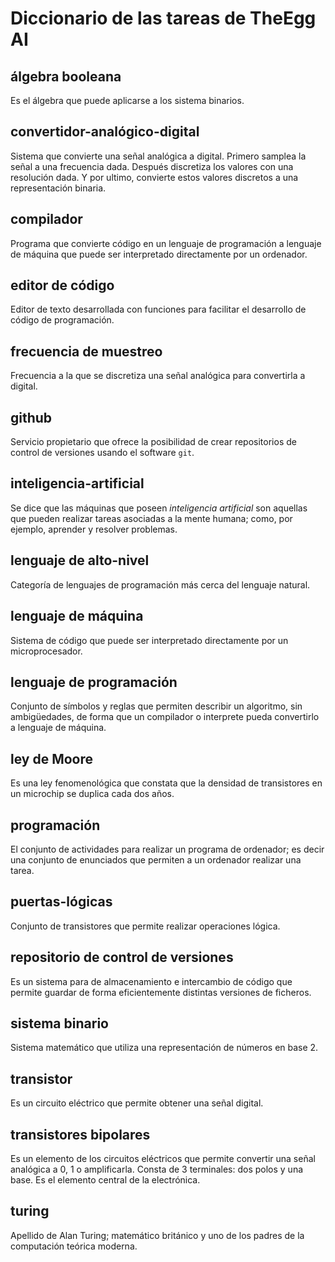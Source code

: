 # Diccionario de las tareas de TheEgg AI


## álgebra booleana

Es el álgebra que puede aplicarse a los sistema binarios.

## convertidor-analógico-digital
Sistema que convierte una señal analógica a digital. Primero samplea la señal a una 
frecuencia dada. Después discretiza los valores con una resolución dada. 
Y por ultimo, convierte estos valores discretos a una representación binaria. 

## compilador
Programa que convierte código en un lenguaje de programación a
lenguaje de máquina que puede ser interpretado directamente por un
ordenador.

## editor de código
Editor de texto desarrollada con funciones para facilitar el
desarrollo de código de programación.

## frecuencia de muestreo
Frecuencia a la que se discretiza una señal analógica para convertirla a digital.

## github

Servicio propietario que ofrece la posibilidad de crear repositorios
de control de versiones usando el software `git`.

## inteligencia-artificial

Se dice que las máquinas que poseen *inteligencia artificial* son
aquellas que pueden realizar tareas asociadas a la mente humana; como,
por ejemplo, aprender y resolver problemas.

## lenguaje de alto-nivel
Categoría de lenguajes de programación más cerca del lenguaje natural. 

## lenguaje de máquina
Sistema de código que puede ser interpretado directamente por un microprocesador.

## lenguaje de programación
Conjunto de símbolos y reglas que permiten describir un algoritmo, sin
ambigüedades, de forma que un compilador o interprete pueda
convertirlo a lenguaje de máquina.

## ley de Moore

Es una ley fenomenológica que constata que la densidad de transistores en un microchip se duplica cada dos años.

## programación 

El conjunto de actividades para realizar un programa de ordenador; es
decir una conjunto de enunciados que permiten a un ordenador realizar
una tarea.

## puertas-lógicas

Conjunto de transistores que permite realizar operaciones lógica.

## repositorio de control de versiones

Es un sistema para de almacenamiento e intercambio de código que
permite guardar de forma eficientemente distintas versiones de ficheros.

## sistema binario

Sistema matemático que utiliza una representación de números en base 2. 

## transistor

Es un circuito eléctrico que permite obtener una señal digital.

## transistores bipolares 

Es un elemento de los circuitos eléctricos que permite convertir una señal analógica a 0, 1 o amplificarla.
Consta de 3 terminales: dos polos y una base. Es el elemento central de la electrónica.



## turing 

Apellido de Alan Turing; matemático británico y uno de los padres de
la computación teórica moderna.
